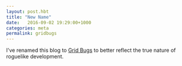 ```yaml
---
layout: post.hbt
title: "New Name"
date:   2016-09-02 19:29:00+1000
categories: meta
permalink: gridbugs
---
```


I've renamed this blog to [Grid Bugs](http://gridbugs.org) to better reflect the true nature of
roguelike development.
